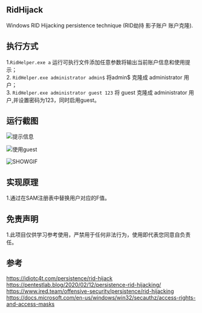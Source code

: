 ## RidHijack
Windows RID Hijacking persistence technique (RID劫持 影子账户 账户克隆).

## 执行方式
1.`RidHelper.exe a`  运行可执行文件添加任意参数将输出当前账户信息和使用提示；  
2. `RidHelper.exe administrator admin$`  将admin$ 克隆成  administrator 用户；  
3. `RidHelper.exe administrator guest 123`  将 guest 克隆成  administrator 用户,并设置密码为123，同时启用guest。  


## 运行截图
![提示信息](https://cdn.jsdelivr.net/gh/yanghaoi/ridhijack/images/main.png)  

![使用guest](https://cdn.jsdelivr.net/gh/yanghaoi/ridhijack/images/guest.png)  

![SHOWGIF](https://cdn.jsdelivr.net/gh/yanghaoi/ridhijack/images/show.gif)  


## 实现原理
1.通过在SAM注册表中替换用户对应的F值。

## 免责声明
1.此项目仅供学习参考使用，严禁用于任何非法行为，使用即代表您同意自负责任。

## 参考
https://idiotc4t.com/persistence/rid-hijack  
https://pentestlab.blog/2020/02/12/persistence-rid-hijacking/  
https://www.ired.team/offensive-security/persistence/rid-hijacking  
https://docs.microsoft.com/en-us/windows/win32/secauthz/access-rights-and-access-masks  
